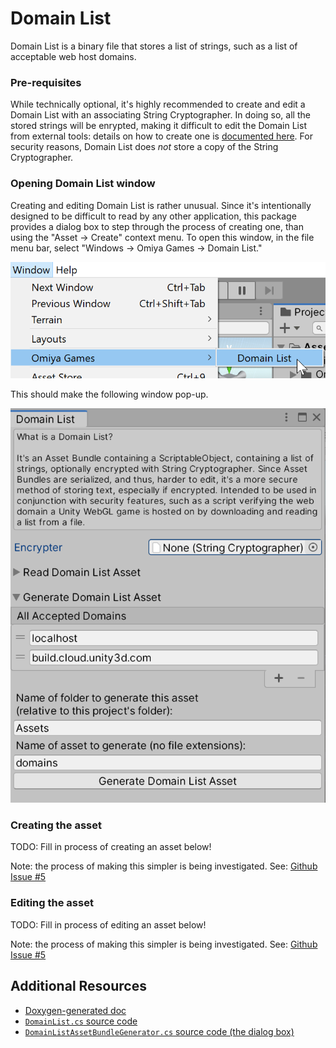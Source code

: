 # Domain List

Domain List is a binary file that stores a list of strings, such as a list of acceptable web host domains.

### Pre-requisites

While technically optional, it's highly recommended to create and edit a Domain List with an associating String Cryptographer.  In doing so, all the stored strings will be enrypted, making it difficult to edit the Domain List from external tools: details on how to create one is [documented here](/Documentation~/StringCryptographer.md).  For security reasons, Domain List does *not* store a copy of the String Cryptographer.

### Opening Domain List window

Creating and editing Domain List is rather unusual. Since it's intentionally designed to be difficult to read by any other application, this package provides a dialog box to step through the process of creating one, than using the "Asset -> Create" context menu. To open this window, in the file menu bar, select "Windows -> Omiya Games -> Domain List."

![Context Menu](/Documentation~/images/domainList/contextMenu.png)

This should make the following window pop-up.

![Default Window](/Documentation~/images/domainList/defaultWindow.png)

### Creating the asset

TODO: Fill in process of creating an asset below!

Note: the process of making this simpler is being investigated.  See: [Github Issue #5](https://github.com/OmiyaGames/omiya-games-cryptography/issues/5)

### Editing the asset

TODO: Fill in process of editing an asset below!

Note: the process of making this simpler is being investigated.  See: [Github Issue #5](https://github.com/OmiyaGames/omiya-games-cryptography/issues/5)

## Additional Resources

- [Doxygen-generated doc](/Documentation~/html/class_omiya_games_1_1_cryptography_1_1_domain_list.html)
- [`DomainList.cs` source code](/Runtime/DomainList.cs)
- [`DomainListAssetBundleGenerator.cs` source code (the dialog box)](/Editor/DomainListAssetBundleGenerator.cs)
